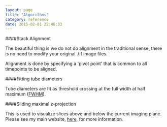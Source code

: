 ```yaml
---
layout: page
title: "Algorithms"
category: reference
date: 2015-02-01 22:46:33
---
```


####Stack Alignment

The beautiful thing is we do not do alignment in the traditional sense, there is no need to modify your original .tif image files.  

Alignment is done by specifying a 'pivot point' that is common to all timepoints to be aligned.  

####Fitting tube diameters

Tube diameters are fit as threshold crossing at the full width at half maximum ([FWHM][1]).

####Sliding maximal z-projection

This is used to visualize slices above and below the current imaging plane. Please see my main website, [here][2], for more information.

[1]: http://en.wikipedia.org/wiki/Full_width_at_half_maximum
[2]: http://robertcudmore.org/software/bSliding_Z_Projection.html
